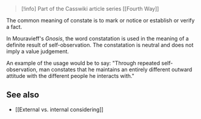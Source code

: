 
> [!info] Part of the Casswiki article series [[Fourth Way]]

The common meaning of constate is to mark or notice or establish or verify a fact.

In Mouravieff's _Gnosis_, the word constatation is used in the meaning of a definite result of self-observation. The constatation is neutral and does not imply a value judgement.

An example of the usage would be to say: "Through repeated self-observation, man constates that he maintains an entirely different outward attitude with the different people he interacts with."

See also
--------

*   [[External vs. internal considering]]